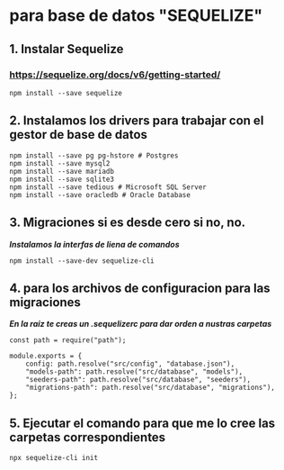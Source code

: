 #  para base de datos "SEQUELIZE"
## 1. Instalar Sequelize 
### https://sequelize.org/docs/v6/getting-started/
```
npm install --save sequelize
```
## 2. Instalamos los drivers para trabajar con el gestor de base de datos
```
npm install --save pg pg-hstore # Postgres
npm install --save mysql2
npm install --save mariadb
npm install --save sqlite3
npm install --save tedious # Microsoft SQL Server
npm install --save oracledb # Oracle Database
```
## 3. Migraciones si es desde cero si no, no.
***Instalamos la interfas de liena de comandos***
```
npm install --save-dev sequelize-cli
```
## 4. para los archivos de configuracion para las migraciones
***En la raiz te creas un .sequelizerc para dar orden a nustras carpetas***
```
const path = require("path");

module.exports = {
    config: path.resolve("src/config", "database.json"), 
    "models-path": path.resolve("src/database", "models"),
    "seeders-path": path.resolve("src/database", "seeders"),
    "migrations-path": path.resolve("src/database", "migrations"),
};
```
## 5. Ejecutar el comando para que me lo cree las carpetas correspondientes
```
npx sequelize-cli init
```